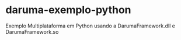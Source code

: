 daruma-exemplo-python
=====================

Exemplo Multiplataforma em Python usando a DarumaFramework.dll e DarumaFramework.so
